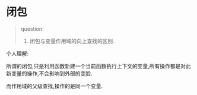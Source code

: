 # 闭包

> question:
>
> 1. 闭包与变量作用域的向上查找的区别.

个人理解:

所谓的闭包,只是利用函数新建一个当前函数执行上下文的变量,所有操作都是对此新变量的操作,不会影响到外部的变脸.

而作用域的父级查找,操作的是同一个变量.